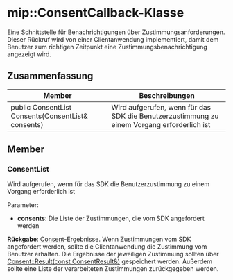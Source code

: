 # <a name="class-mipconsentcallback"></a>mip::ConsentCallback-Klasse 
Eine Schnittstelle für Benachrichtigungen über Zustimmungsanforderungen.
Dieser Rückruf wird von einer Clientanwendung implementiert, damit dem Benutzer zum richtigen Zeitpunkt eine Zustimmungsbenachrichtigung angezeigt wird.
  
## <a name="summary"></a>Zusammenfassung
 Member                        | Beschreibungen                                
--------------------------------|---------------------------------------------
 public ConsentList Consents(ConsentList& consents)  |  Wird aufgerufen, wenn für das SDK die Benutzerzustimmung zu einem Vorgang erforderlich ist
  
## <a name="members"></a>Member
  
### <a name="consentlist"></a>ConsentList
Wird aufgerufen, wenn für das SDK die Benutzerzustimmung zu einem Vorgang erforderlich ist

Parameter:  
* **consents**: Die Liste der Zustimmungen, die vom SDK angefordert werden



  
**Rückgabe**: [Consent](class_mip_consent.md)-Ergebnisse. Wenn Zustimmungen vom SDK angefordert werden, sollte die Clientanwendung die Zustimmung vom Benutzer erhalten. Die Ergebnisse der jeweiligen Zustimmung sollten über [Consent::Result(const ConsentResult&)](class_mip_consent.md#result) gespeichert werden. Außerdem sollte eine Liste der verarbeiteten Zustimmungen zurückgegeben werden.